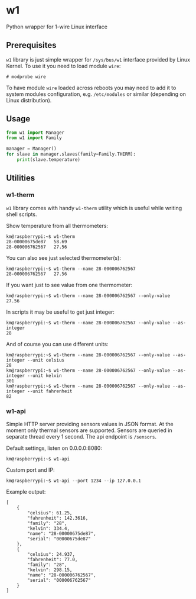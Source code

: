 # w1
Python wrapper for 1-wire Linux interface

## Prerequisites
`w1` library is just simple wrapper for `/sys/bus/w1` interface provided by Linux Kernel.
To use it you need to load module `wire`:
```
# modprobe wire
```

To have module `wire` loaded across reboots you may need to add it to system modules configuration, e.g. `/etc/modules` or similar (depending on Linux distribution).

## Usage
```python
from w1 import Manager
from w1 import Family

manager = Manager()
for slave in manager.slaves(family=Family.THERM):
    print(slave.temperature)
```

## Utilities
### w1-therm

`w1` library comes with handy `w1-therm` utility which is useful while writing shell scripts.

Show temperature from all thermometers:
```
km@raspberrypi:~$ w1-therm
28-00000675de87   58.69
28-000006762567   27.56
```

You can also see just selected thermometer(s):
```
km@raspberrypi:~$ w1-therm --name 28-000006762567
28-000006762567   27.56
```

If you want just to see value from one thermometer:
```
km@raspberrypi:~$ w1-therm --name 28-000006762567 --only-value
27.56
```

In scripts it may be useful to get just integer:
```
km@raspberrypi:~$ w1-therm --name 28-000006762567 --only-value --as-integer
28
```

And of course you can use different units:
```
km@raspberrypi:~$ w1-therm --name 28-000006762567 --only-value --as-integer --unit celsius
28
km@raspberrypi:~$ w1-therm --name 28-000006762567 --only-value --as-integer --unit kelvin
301
km@raspberrypi:~$ w1-therm --name 28-000006762567 --only-value --as-integer --unit fahrenheit
82
```

### w1-api
Simple HTTP server providing sensors values in JSON format.
At the moment only thermal sensors are supported.
Sensors are queried in separate thread every 1 second.
The api endpoint is `/sensors`.

Default settings, listen on 0.0.0.0:8080:
```
km@raspberrypi:~$ w1-api
```

Custom port and IP:
```
km@raspberrypi:~$ w1-api --port 1234 --ip 127.0.0.1
```

Example output:
```
[
    {
        "celsius": 61.25,
        "fahrenheit": 142.3616,
        "family": "28",
        "kelvin": 334.4,
        "name": "28-00000675de87",
        "serial": "00000675de87"
    },
    {
        "celsius": 24.937,
        "fahrenheit": 77.0,
        "family": "28",
        "kelvin": 298.15,
        "name": "28-000006762567",
        "serial": "000006762567"
    }
]
```

